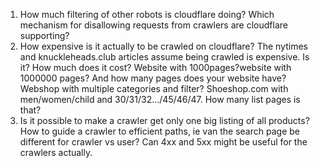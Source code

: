 1. How much filtering of other robots is cloudflare doing? Which mechanism for disallowing requests from crawlers are cloudflare supporting?
2. How expensive is it actually to be crawled on cloudflare? The nytimes and knuckleheads.club articles assume being crawled is expensive. Is it? How much does it cost?
Website with 1000pages?website with 1000000 pages?
And how many pages does your website have? Webshop with multiple categories and filter? Shoeshop.com with men/women/child and 30/31/32.../45/46/47. How many list pages is that?
3. Is it possible to make a crawler get only one big listing of all products?
How to guide a crawler to efficient paths, ie van the search page be different for crawler vs user?
Can
4xx and 5xx might be useful for the crawlers actually.